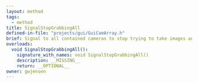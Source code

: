```yaml
---
layout: method
tags:
  - method
title: SignalStopGrabbingAll
defined-in-file: "projects/gui/GuiCamArray.h"
brief: Signal to all contained cameras to stop trying to take images and also signal that all grabbing of images from the image buffer should stop.
overloads:
  void SignalStopGrabbingAll():
    signature_with_names: void SignalStopGrabbingAll()
    description: __MISSING__
    return: __OPTIONAL__
owner: gwjensen
---
```

